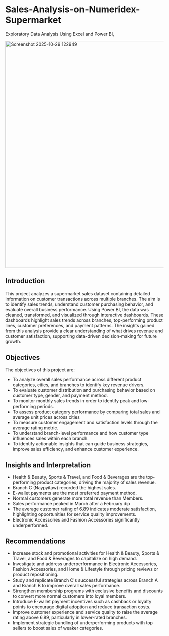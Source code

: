 # Sales-Analysis-on-Numeridex-Supermarket
Exploratory Data Analysis Using Excel and Power BI, 

<img width="1296" height="720" alt="Screenshot 2025-10-29 122949" src="https://github.com/user-attachments/assets/1f9b59ef-ce06-4548-8e10-4dc5a0a79af4" />



## Introduction
This project analyzes a supermarket sales dataset containing detailed information on customer transactions across multiple branches. The aim is to identify sales trends, understand customer purchasing behavior, and evaluate overall business performance. Using Power BI, the data was cleaned, transformed, and visualized through interactive dashboards. These dashboards highlight sales trends across branches, top-performing product lines, customer preferences, and payment patterns. The insights gained from this analysis provide a clear understanding of what drives revenue and customer satisfaction, supporting data-driven decision-making for future growth.

## Objectives
The objectives of this project are:
* To analyze overall sales performance across different product categories, cities, and branches to identify key revenue drivers.
* To evaluate customer distribution and purchasing behavior based on customer type, gender, and payment method.
* To monitor monthly sales trends in order to identify peak and low-performing periods.
* To assess product category performance by comparing total sales and average unit prices across cities
* To measure customer engagement and satisfaction levels through the average rating metric.
* To understand branch-level performance and how customer type influences sales within each branch.
* To identify actionable insights that can guide business strategies, improve sales efficiency, and enhance customer experience.

## Insights and Interpretation
* Health & Beauty, Sports & Travel, and Food & Beverages are the top-performing product categories, driving the majority of sales revenue.
* Branch C (Naypyitaw) recorded the highest sales.
* E-wallet payments are the most preferred payment method.
* Normal customers generate more total revenue than Members.
* Sales performance peaked in March after a February dip
* The average customer rating of 6.89 indicates moderate satisfaction, highlighting opportunities for service quality improvements.
* Electronic Accessories and Fashion Accessories significantly underperformed.

## Recommendations
* Increase stock and promotional activities for Health & Beauty, Sports & Travel, and Food & Beverages to capitalize on high demand.
* Investigate and address underperformance in Electronic Accessories, Fashion Accessories, and Home & Lifestyle through pricing reviews or product repositioning.
* Study and replicate Branch C's successful strategies across Branch A and Branch B to improve overall sales performance.
* Strengthen membership programs with exclusive benefits and discounts to convert more normal customers into loyal members.
* Introduce E-wallet payment incentives such as cashback or loyalty points to encourage digital adoption and reduce transaction costs.
* Improve customer experience and service quality to raise the average rating above 6.89, particularly in lower-rated branches.
* Implement strategic bundling of underperforming products with top sellers to boost sales of weaker categories.

  



